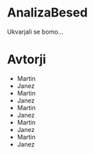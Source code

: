 # AnalizaBesed

Ukvarjali se bomo...

# Avtorji

* Martin
* Janez
* Martin
* Janez
* Martin
* Janez
* Martin
* Janez
* Martin
* Janez